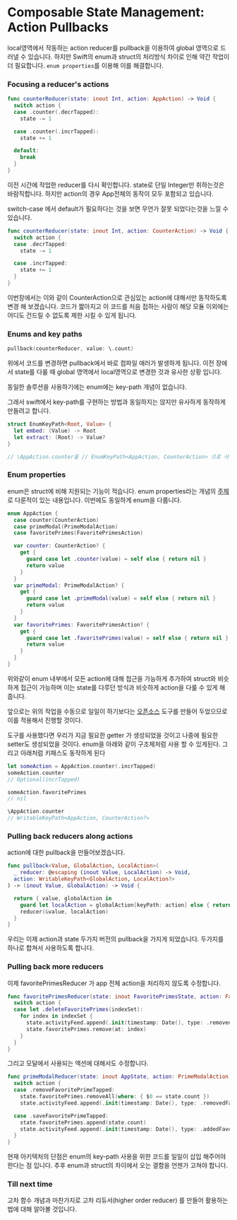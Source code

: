 # Composable State Management: Action Pullbacks

local영역에서 작동하는 action reducer를 pullback을 이용하여 global 영역으로 드러낼 수 있습니다. 하지만 Swift의 enum과 struct의 처리방식 차이로 인해 약간 작업이 더 필요합니다. `enum properties`를 이용해 이를 해결합니다. 

### Focusing a reducer's actions

```swift
func counterReducer(state: inout Int, action: AppAction) -> Void {
  switch action {
  case .counter(.decrTapped):
    state -= 1

  case .counter(.incrTapped):
    state += 1

  default:
    break
  }
}
```

 이전 시간에 작업한 reducer를 다시 확인합니다. state로 단일 Integer만 취하는것은 바람직합니다. 하지만 action의 경우 App전체의 동작이 모두 포함되고 있습니다.

switch-case 에서 default가 필요하다는 것을 보면 무언가 잘못 되었다는것을 느낄 수 있습니다.

```swift
func counterReducer(state: inout Int, action: CounterAction) -> Void {
  switch action {
  case .decrTapped:
    state -= 1

  case .incrTapped:
    state += 1
  }
}
```

 이번장에서는 이와 같이 CounterAction으로 관심있는 action에 대해서만 동작하도록 변경 해 보겠습니다. 코드가 짧아지고 이 코드를 처음 접하는 사람이 해당 모듈 이외에는 어디도 건드릴 수 없도록 제한 시킬 수 있게 됩니다.

### Enums and key paths

```swift
pullback(counterReducer, value: \.count)
```

위에서 코드를 변경하면 pullback에서 바로 컴파일 애러가 발생하게 됩니다. 이전 장에서 state를 다룰 때 global 영역에서 local영역으로 변경한 것과 유사한 상황 입니다.

동일한 솔루션을 사용하기에는 enum에는 key-path 개념이 없습니다. 

그래서 swift에서 key-path를 구현하는 방법과 동일하지는 않지만 유사하게 동작하게 만들려고 합니다.

```swift
struct EnumKeyPath<Root, Value> {
  let embed: (Value) -> Root
  let extract: (Root) -> Value?
}

// \AppAction.counter을 // EnumKeyPath<AppAction, CounterAction> 으로 사용 하기 위해
```

### Enum properties

 enum은 struct에 비해 지원되는 기능이 적습니다. enum properties라는 개념의 [주제](https://www.pointfree.co/episodes/ep52-enum-properties)로 다룬적이 있는 내용입니다. 이번에도 동일하게 enum을 다룹니다.

```swift
enum AppAction {
  case counter(CounterAction)
  case primeModal(PrimeModalAction)
  case favoritePrimes(FavoritePrimesAction)

  var counter: CounterAction? {
    get {
      guard case let .counter(value) = self else { return nil }
      return value
    }
  }
  var primeModal: PrimeModalAction? {
    get {
      guard case let .primeModal(value) = self else { return nil }
      return value
    }
  }
  var favoritePrimes: FavoritePrimesAction? {
    get {
      guard case let .favoritePrimes(value) = self else { return nil }
      return value
    }
  }
}
```

 위와같이 enum 내부에서 모든 action에 대해 접근을 가능하게 추가하여 struct와 비슷하게 접근이 가능하며 이는 state를 다루던 방식과 비슷하게 action을 다룰 수 있게 해줍니다.

앞으로는 위의 작업을 수동으로 일일이 하기보다는 [오픈소스](https://github.com/pointfreeco/swift-enum-properties) 도구를 만들어 두었으므로 이를 적용해서 진행할 것이다.

도구를 사용했다면 우리가 지금 필요한 getter 가 생성되었을 것이고 나중에 필요한 setter도 생성되었을 것이다. enum을 아래와 같이 구조체처럼 사용 할 수 있게된다. 그리고 아래처럼 키패스도 동작하게 된다

```swift
let someAction = AppAction.counter(.incrTapped)
someAction.counter
// Optional(incrTapped)

someAction.favoritePrimes
// nil

\AppAction.counter
// WritableKeyPath<AppAction, CounterAction?>
```

### Pulling back reducers along actions

action에 대한 pullback을 만들어보겠습니다.

```swift
func pullback<Value, GlobalAction, LocalAction>(
  _ reducer: @escaping (inout Value, LocalAction) -> Void,
  action: WritableKeyPath<GlobalAction, LocalAction?>
) -> (inout Value, GlobalAction) -> Void {

  return { value, globalAction in
    guard let localAction = globalAction[keyPath: action] else { return }
    reducer(&value, localAction)
  }
}
```

우리는 이제 action과 state 두가지 버전의 pullback을 가지게 되었습니다. 두가지를 하나로 합쳐서 사용하도록 합니다.



### Pulling back more reducers

이제 favoritePrimesReducer 가 app 전체 action을 처리하지 않도록 수정합니다.

```swift
func favoritePrimesReducer(state: inout FavoritePrimesState, action: FavoritePrimesAction) -> Void {
  switch action {
  case let .deleteFavoritePrimes(indexSet):
    for index in indexSet {
      state.activityFeed.append(.init(timestamp: Date(), type: .removedFavoritePrime(state.favoritePrimes[index])))
      state.favoritePrimes.remove(at: index)
    }
  }
}
```

그리고 모달에서 사용되는 액션에 대해서도 수정합니다.

```swift
func primeModalReducer(state: inout AppState, action: PrimeModalAction) -> Void {
  switch action {
  case .removeFavoritePrimeTapped:
    state.favoritePrimes.removeAll(where: { $0 == state.count })
    state.activityFeed.append(.init(timestamp: Date(), type: .removedFavoritePrime(state.count)))

  case .saveFavoritePrimeTapped:
    state.favoritePrimes.append(state.count)
    state.activityFeed.append(.init(timestamp: Date(), type: .addedFavoritePrime(state.count)))
  }
}
```

현재 아키텍처의 단점은 enum의 key-path 사용을 위한 코드를 일일이 삽입 해주어야 한다는 점 입니다. 추후 enum과 struct의 차이에서 오는 결함을 언젠가 고쳐야 합니다.



### Till next time

고차 함수 개념과 마찬가지로 고차 리듀서(higher order reducer) 를 만들어 활용하는 법에 대해 알아볼 것입니다.
